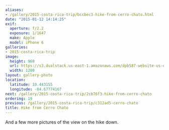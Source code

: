 ```yaml
---
aliases:
- /gallery/2015-costa-rica-trip/bccbec3-hike-from-cerro-chato.html
date: "2015-01-12 14:14:25"
exif:
  aperture: f/2.2
  exposure: 1/1647
  make: Apple
  model: iPhone 6
galleries:
- 2015-costa-rica-trip
image:
  height: 960
  url: https://s3.dualstack.us-east-1.amazonaws.com/dpb587-website-us-east-1/asset/gallery/2015-costa-rica-trip/bccbec3-hike-from-cerro-chato~1280.jpg
  width: 1280
layout: gallery-photo
location:
  latitude: 10.443155
  longitude: -84.67774167
next: /gallery/2015-costa-rica-trip/2cb76f3-hike-from-cerro-chato
ordering: 19
previous: /gallery/2015-costa-rica-trip/c312ad5-cerro-chato
title: Hike from Cerro Chato
---
```


And a few more pictures of the view on the hike down.
